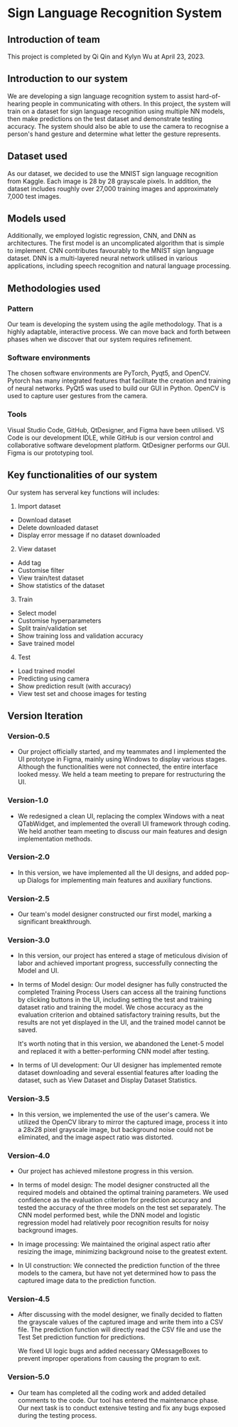 # Sign Language Recognition System

## Introduction of team
This project is completed by Qi Qin and Kylyn Wu at April 23, 2023.

## Introduction to our system
We are developing a sign language recognition system to assist hard-of-hearing people in communicating with others. In this project, the system will train on a dataset for sign language recognition using multiple NN models, then make predictions on the test dataset and demonstrate testing accuracy. The system should also be able to use the camera to recognise a person's hand gesture and determine what letter the gesture represents.

## Dataset used
As our dataset, we decided to use the MNIST sign language recognition from Kaggle. Each image is 28 by 28 grayscale pixels. In addition, the dataset includes roughly over 27,000 training images and approximately 7,000 test images. 

## Models used
Additionally, we employed logistic regression, CNN, and DNN as architectures. The first model is an uncomplicated algorithm that is simple to implement. CNN contributes favourably to the MNIST sign language dataset. DNN is a multi-layered neural network utilised in various applications, including speech recognition and natural language processing.

## Methodologies used
### Pattern
Our team is developing the system using the agile methodology. That is a highly adaptable, interactive process. We can move back and forth between phases when we discover that our system requires refinement.

### Software environments
The chosen software environments are PyTorch, Pyqt5, and OpenCV. Pytorch has many integrated features that facilitate the creation and training of neural networks. PyQt5 was used to build our GUI in Python. OpenCV is used to capture user gestures from the camera.

### Tools
Visual Studio Code, GitHub, QtDesigner, and Figma have been utilised. VS Code is our development IDLE, while GitHub is our version control and collaborative software development platform. QtDesigner performs our GUI. Figma is our prototyping tool.

## Key functionalities of our system
Our system has serveral key functions will includes:
1. Import dataset
* Download dataset
* Delete downloaded dataset
* Display error message if no dataset downloaded
2. View dataset
* Add tag
* Customise filter
* View train/test dataset
* Show statistics of the dataset
3. Train
* Select model
* Customise hyperparameters
* Split train/validation set
* Show training loss and validation accuracy
* Save trained model
4. Test
* Load trained model
* Predicting using camera
* Show prediction result (with accuracy)
* View test set and choose images for testing

## Version Iteration
### Version-0.5
*   Our project officially started, and my teammates and I implemented the UI prototype in Figma, mainly using Windows to display various stages. Although the functionalities were not connected, the entire interface looked messy. We held a team meeting to prepare for restructuring the UI.

### Version-1.0
*   We redesigned a clean UI, replacing the complex Windows with a neat QTabWidget, and implemented the overall UI framework through coding. We held another team meeting to discuss our main features and design implementation methods.
### Version-2.0
*   In this version, we have implemented all the UI designs, and added pop-up Dialogs for implementing main features and auxiliary functions.

### Version-2.5
*   Our team's model designer constructed our first model, marking a significant breakthrough.

### Version-3.0
*   In this version, our project has entered a stage of meticulous division of labor and achieved important progress, successfully connecting the Model and UI.

*   In terms of Model design:
    Our model designer has fully constructed the completed Training Process Users
    can access all the training functions by clicking buttons in the UI, 
    including setting the test and training dataset ratio and training the model.
    We chose accuracy as the evaluation criterion and obtained satisfactory 
    training results, but the results are not yet displayed in the UI, and the 
    trained model cannot be saved.
    
    It's worth noting that in this version, we abandoned the Lenet-5 model and
    replaced it with a better-performing CNN model after testing.

*   In terms of UI development:
    Our UI designer has implemented remote dataset downloading and several
    essential features after loading the dataset, such as View Dataset and
    Display Dataset Statistics.

### Version-3.5
*   In this version, we implemented the use of the user's camera. We utilized the OpenCV library to mirror the captured image, process it into a 28x28 pixel grayscale image, but background noise could not be eliminated, and the image aspect ratio was distorted.

### Version-4.0
*   Our project has achieved milestone progress in this version.

*   In terms of model design:
    The model designer constructed all the required models and obtained the
    optimal training parameters. We used confidence as the evaluation criterion 
    for prediction accuracy and tested the accuracy of the three models on the 
    test set separately. The CNN model performed best, while the DNN model and 
    logistic regression model had relatively poor recognition results for noisy 
    background images.
    
*   In image processing:
    We maintained the original aspect ratio after resizing the image, minimizing 
    background noise to the greatest extent.

*   In UI construction:
    We connected the prediction function of the three models to the camera, but 
    have not yet determined how to pass the captured image data to the prediction 
    function.
    
### Version-4.5
*   After discussing with the model designer, we finally decided to flatten the grayscale values of the captured image and write them into a CSV file. The prediction function will directly read the CSV file and use the Test Set prediction function for predictions.

    We fixed UI logic bugs and added necessary QMessageBoxes to prevent improper 
    operations from causing the program to exit.
    
### Version-5.0
*   Our team has completed all the coding work and added detailed comments to the code. Our tool has entered the maintenance phase. Our next task is to conduct extensive testing and fix any bugs exposed during the testing process.






